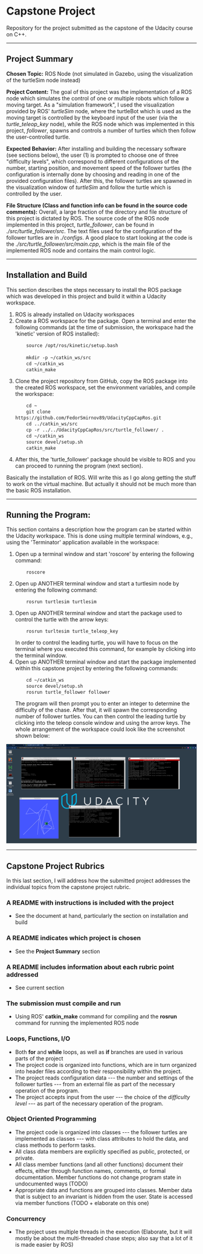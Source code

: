 # Capstone Project
Repository for the project submitted as the capstone of the Udacity course on C++.

****

## Project Summary

**Chosen Topic:** ROS Node (not simulated in Gazebo, using the visualization of the turtleSim node instead)

**Project Content:** The goal of this project was the implementation of a ROS node which simulates the control of one or multiple robots which follow a moving target. As a "simulation framework", I used the visualization provided by ROS' *turtleSim* node, where the turtleBot which is used as the moving target is controlled by the keyboard input of the user (via the *turtle_teleop_key* node), while the ROS node which was implemented in this project, *follower*, spawns and controls a number of turtles which then follow the user-controlled turtle.

**Expected Behavior:** After installing and building the necessary software (see sections below), the user (1) is prompted to choose one of three "difficulty levels", which correspond to different configurations of the number, starting position, and movement speed of the follower turtles (the configuration is internally done by choosing and reading in one of the provided configuration files). After this, the follower turtles are spawned in the visualization window of *turtleSim* and follow the turtle which is controlled by the user.

**File Structure (Class and function info can be found in the source code comments):** Overall, a large fraction of the directory and file structure of this project is dictated by ROS. The source code of the ROS node implemented in this project, *turtle_follower*, can be found in *./src/turtle_follower/src*. The text files used for the configuration of the follower turtles are in *./configs*. A good place to start looking at the code is the *./src/turtle_follower/src/main.cpp*, which is the main file of the implemented ROS node and contains the main control logic.

****

## Installation and Build

This section describes the steps necessary to install the ROS package which was developed in this project and build it within a Udacity workspace.

1. ROS is already installed on Udacity workspaces
2. Create a ROS workspace for the package. Open a terminal and enter the following commands (at the time of submission, the workspace had the 'kinetic' version of ROS installed):
    ```
        source /opt/ros/kinetic/setup.bash

        mkdir -p ~/catkin_ws/src
        cd ~/catkin_ws
        catkin_make
    ```
3. Clone the project repository from GitHub, copy the ROS package into the created ROS workspace, set the environment variables, and compile the workspace:
    ```
        cd ~
        git clone https://github.com/FedorSmirnov89/UdacityCppCapRos.git
        cd ../catkin_ws/src
        cp -r ../../UdacityCppCapRos/src/turtle_follower/ .
        cd ~/catkin_ws
        source devel/setup.sh
        catkin_make
    ```
4. After this, the 'turtle_follower' package should be visible to ROS and you can proceed to running the program (next section).

Basically the installation of ROS. Will write this as I go along getting the stuff to work on the virtual machine. But actually it should not be much more than the basic ROS installation.

****

## Running the Program:

This section contains a description how the program can be started within the Udacity workspace. This is done using multiple terminal windows, e.g., using the 'Terminator' application available in the workspace:

1. Open up a terminal window and start 'roscore' by entering the following command:
    ```
        roscore
    ```
2. Open up ANOTHER terminal window and start a turtlesim node by entering the following command:
    ```
        rosrun turtlesim turtlesim
    ```
3. Open up ANOTHER terminal window and start the package used to control the turtle with the arrow keys:
    ```
        rosrun turltesim turtle_teleop_key
    ```
    In order to control the leading turtle, you will have to focus on the terminal where you executed this command, for example by clicking into the terminal window.
4. Open up ANOTHER terminal window and start the package implemented within this capstone project by entering the following commands:
    ```
        cd ~/catkin_ws
        source devel/setup.sh
        rosrun turtle_follower follower
    ```
    The program will then prompt you to enter an integer to determine the difficulty of the chase. After that, it will spawn the corresponding number of follower turtles. You can then control the leading turtle by clicking into the teleop console window and using the arrow keys. The whole arrangement of the workspace could look like the screenshot shown below:

![workspace screenshot](imgs/workspace.png)

****

## Capstone Project Rubrics

In this last section, I will address how the submitted project addresses the individual topics from the capstone project rubric.

### A README with instructions is included with the project

- See the document at hand, particularly the section on installation and build

### A README indicates which project is chosen

- See the **Project Summary** section

### A README includes information about each rubric point addressed

- See current section

### The submission must compile and run

- Using ROS' **catkin_make** command for compiling and the **rosrun** command for running the implemented ROS node

### Loops, Functions, I/O

- Both **for** and **while** loops, as well as **if** branches are used in various parts of the project
- The project code is organized into functions, which are in turn organized into header files according to their responsibility within the project.
- The project reads configuration data --- the number and settings of the follower turtles --- from an external file as part of the necessary operation of the program.
- The project accepts input from the user --- the choice of the *difficulty level* --- as part of the necessary operation of the program.

### Object Oriented Programming

- The project code is organized into classes --- the follower turtles are implemented as classes --- with class attributes to hold the data, and class methods to perform tasks.
- All class data members are explicitly specified as public, protected, or private.
- All class member functions (and all other functions) document their effects, either through function names, comments, or formal documentation. Member functions do not change program state in undocumented ways (TODO)
- Appropriate data and functions are grouped into classes. Member data that is subject to an invariant is hidden from the user. State is accessed via member functions (TODO + elaborate on this one)

### Concurrency

- The project uses multiple threads in the execution (Elaborate, but it will mostly be about the multi-threaded chase steps; also say that a lot of it is made easier by ROS)




